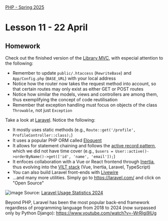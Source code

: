 [PHP - Spring 2025](https://github.com/arturomorarioja-kea/WD_PHP_F25/blob/main/README.md)

# Lesson 11 - 22 April

## Homework
Check out the finished version of the [Library MVC](https://github.com/arturomorarioja/php_library_mvc), with especial attention to the following:
- Remember to update `public/.htaccess` (`RewriteBase`) and `App/Config.php` (`BASE_URL`) with your local address
- Notice how the router now takes the request method into account, so that certain routes may only exist as either GET or POST routes
- Notice how similar the models, views and controllers are among them, thus exemplifying the concept of code reutilisation
- Remember that exception handling must focus on objects of the class `Throwable`, not just `Exception`

Take a look at [Laravel](https://laravel.com/). Notice the following:
- It mostly uses static methods (e.g., `Route::get('/profile', ProfileController::class);`)
- It uses a popular PHP ORM called [Eloquent](https://laravel.com/docs/12.x/eloquent)
- It allows for statement chaining and follows the [active record pattern](https://github.com/arturomorarioja/chain_gang), which we did not have time cover (e.g., `$users = User::active()->orderByName()->get(['id', 'name', 'email']);`)
- It enfoces collaboration with a Vue or React frontend through [Inertia](https://inertiajs.com/), thus evolving into the [VILT stack](https://viltstack.dev/) (Vue, Inertia, Laravel, TypeScript)
- You can also build Laravel front-ends with [Livewire](https://livewire.laravel.com/)
- ...and many more utilities. Simply go to https://laravel.com/ and click on "Open Source"

![image](https://github.com/user-attachments/assets/f3c424ad-8534-4c4f-95ac-238af9b906e2)
Source: [Laravel Usage Statistics 2024](https://www.glorywebs.com/blog/laravel-usage-statistics)

Beyond PHP, Laravel has been the most popular back-end framework regardless of programming language from 2018 to 2024 (now surpassed only by Python Django): https://www.youtube.com/watch?v=-WrRlgj9lUg
